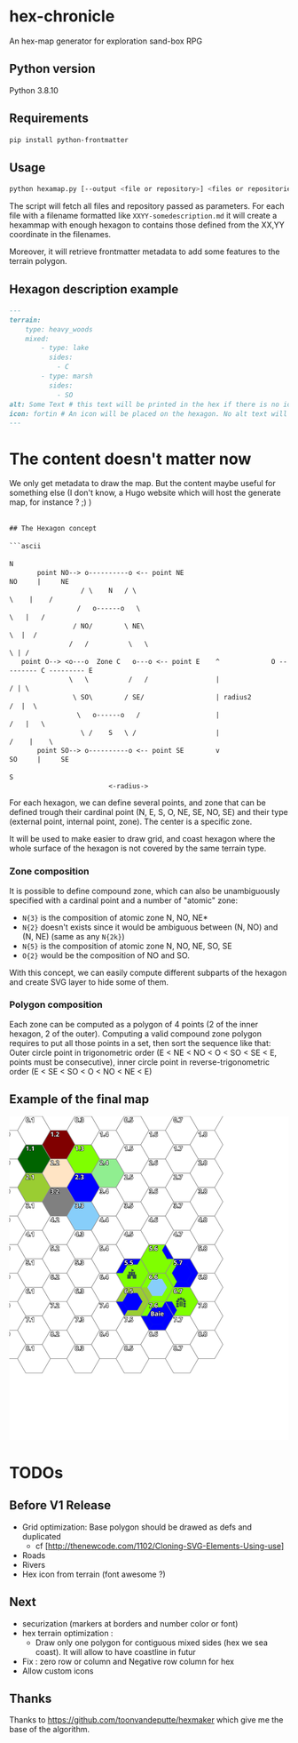 # hex-chronicle
An hex-map generator for exploration sand-box RPG 

## Python version

Python 3.8.10

## Requirements

```sh
pip install python-frontmatter
```

## Usage

```sh
python hexamap.py [--output <file or repository>] <files or repositories, allows glob pattern>
```

The script will fetch all files and repository passed as parameters. For each file with a filename formatted like `XXYY-somedescription.md` it will create a hexammap with enough hexagon to contains those defined from the XX,YY coordinate in the filenames.

Moreover, it will retrieve frontmatter metadata to add some features to the terrain polygon.

## Hexagon description example

```md
---
terrain:
    type: heavy_woods    
    mixed:
        - type: lake
          sides:
            - C
        - type: marsh
          sides:
            - SO
alt: Some Text # this text will be printed in the hex if there is no icon. It should be short.
icon: fortin # An icon will be placed on the hexagon. No alt text will be added
---
```

# The content doesn't matter now

We only get metadata to draw the map. But the content maybe useful for something else (I don't know, a Hugo website which will host the generate map, for instance ? ;) ) 
```

## The Hexagon concept

```ascii
                                                                              N
       point NO--> o----------o <-- point NE                           NO     |     NE          
                  / \    N   / \                                         \    |    /
                 /   o------o   \                                         \   |   /
                / NO/        \ NE\                                         \  |  /
               /   /          \   \                                         \ | /          
   point O--> <o---o  Zone C   o---o <-- point E    ^             O --------- C --------- E
               \   \          /   /                 |                       / | \ 
                \ SO\        / SE/                  | radius2              /  |  \    
                 \   o------o   /                   |                     /   |   \   
                  \ /    S   \ /                    |                    /    |    \  
       point SO--> o----------o <-- point SE        v                  SO     |     SE
                                                                              S
                         <-radius->                       

```

For each hexagon, we can define several points, and zone that can be defined trough their cardinal point (N, E, S, O, NE, SE, NO, SE) and their type (external point, internal point, zone). The center is a specific zone.

It will be used to make easier to draw grid, and coast hexagon where the whole surface of the hexagon is not covered by the same terrain type.

### Zone composition

It is possible to define compound zone, which can also be unambiguously specified with a cardinal point and a number of "atomic" zone:

* `N{3}` is the composition of atomic zone N, NO, NE* 
* `N{2}` doesn't exists since it would be ambiguous between (N, NO) and (N, NE) (same as any `N{2k}`)
* `N{5}` is the composition of atomic zone N, NO, NE, SO, SE
* `O{2}` would be the composition of NO and SO.


With this concept, we can easily compute different subparts of the hexagon and create SVG layer to hide some of them.

### Polygon composition

Each zone can be computed as a polygon of 4 points (2 of the inner hexagon, 2 of the outer). Computing a valid compound zone polygon requires to put all those points in a set, then sort the sequence like that: Outer circle point in trigonometric order (E < NE < NO < O < SO < SE < E, points must be consecutive), inner circle point in reverse-trigonometric order (E < SE < SO < O < NO < NE < E)

## Example of the final map


![It's beautiful](hexgrid-example.svg)

# TODOs

## Before V1 Release
- Grid optimization: Base polygon should be drawed as defs and duplicated
  - cf [http://thenewcode.com/1102/Cloning-SVG-Elements-Using-use]
- Roads
- Rivers
- Hex icon from terrain (font awesome ?)

## Next
- securization (markers at borders and number color or font)
- hex terrain optimization : 
  - Draw only one polygon for contiguous mixed sides (hex we sea coast). It will allow to have coastline in futur
- Fix : zero row or column and Negative row column for hex
- Allow custom icons 


## Thanks
 
 Thanks to <https://github.com/toonvandeputte/hexmaker> which give me the base of the algorithm.

